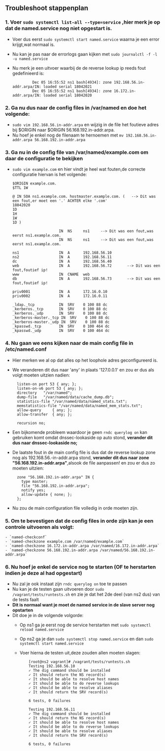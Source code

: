 ## Troubleshoot stappenplan

### 1. Voer `sudo systemctl list-all --type=service` ,hier merk je op dat de named.service nog niet opgestart is.
   * Voer dus eerst `sudo systemctl start named.service` waarna je een error krijgt,wat normaal is.
   * Nu kan je pas naar de errorlogs gaan kijken met `sudo journalctl -f -l -u named.service`
   * Nu merk je een uitvoer waarbij de de reverse lookup ip reeds fout gedefinieerd is:
   
                  Dec 05 16:55:52 ns1 bash[4934]: zone 192.168.56.in-addr.arpa/IN: loaded serial 18042021
                  Dec 05 16:55:52 ns1 bash[4934]: zone 16.172.in-addr.arpa/IN: loaded serial 18042020
### 2. Ga nu dus naar de config files in **/var/named** en doe het volgende:
   * `sudo vim 192.168.56.in-addr.arpa` en wijzig in de file het foutieve adres bij $ORIGIN naar $ORIGIN 56.168.192.in-addr.arpa.
   *  Nu hoef je enkel nog de filenaam te hernoemen met `mv 192.168.56.in-addr.arpa 56.168.192.in-addr.arpa`
   
### 3. Ga nu in de config file van **/var/named/example.com** om daar de configuratie te bekijken
   *  `sudo vim example.com` en hier vindt je heel wat fouten,de correcte configuratie hiervan is het volgende:
          
          $ORIGIN example.com.
          $TTL 1W

          @ IN SOA ns1.example.com. hostmaster.example.com. (   --> Dit was een fout,er moet een '.' ACHTER elke '.com'
          18042020    
          1D
          1H
          1W
          1D )

                               IN  NS     ns1     --> Dit was een fout,was eerst ns1.example.com.
                               IN  NS     ns1     --> Dit was een fout,was eerst ns1.example.com.

          ns1                  IN  A      192.168.56.10
          ns2                  IN  A      192.168.56.11
          dc                   IN  A      192.168.56.40
          web                  IN  A      192.168.56.72       --> Dit was een fout,foutief ip!
          www                  IN  CNAME  web
          db                   IN  A      192.168.56.73       --> Dit was een fout,foutief ip!

          priv0001             IN  A      172.16.0.10
          priv0002             IN  A      172.16.0.11

          _ldap._tcp           IN  SRV    0 100 88 dc
          _kerberos._tcp       IN  SRV    0 100 88 dc
          _kerberos._udp       IN  SRV    0 100 88 dc
          _kerberos-master._tcp IN  SRV    0 100 88 dc
          _kerberos-master._udp IN  SRV    0 100 88 dc
          _kpasswd._tcp        IN  SRV    0 100 464 dc
          _kpasswd._udp        IN  SRV    0 100 464 dc


### 4. Nu gaan we eens kijken naar de main config file in  **/etc/named.conf**
  * Hier merken we al op dat alles op het loophole adres geconfigureerd is.
  * We veranderen dit dus naar 'any' in plaats '127.0.0.1' en zou er dus als volgt moeten uitzien nadien:
      
          listen-on port 53 { any; };
          listen-on-v6 port 53 { any; };
          directory   "/var/named";
          dump-file   "/var/named/data/cache_dump.db";
          statistics-file "/var/named/data/named_stats.txt";
          memstatistics-file "/var/named/data/named_mem_stats.txt";
          allow-query     { any; };
          allow-transfer  { any; };

          recursion no;
  * Een bijkomende probleem waardoor je geen `rndc querylog on` kan gebruiken komt omdat dnssec-lookaside op auto stond,
    **verander dit dus naar dnssec-lookaside no;**
  * De laatste fout in de main config file is dus dat de reverse lookup zone nog als 192.168.56.-in-addr.arpa stond,
    **verander dit dus naar zone "56.168.192.in-addr.arpa"**,alsook de file aanpassen! 
      en zou er dus zo moeten uitzien:
          
          zone "56.168.192.in-addr.arpa" IN {
            type master;
            file "56.168.192.in-addr.arpa";
            notify yes;
            allow-update { none; };
          };

           
  * Nu zou de main configuration file volledig in orde moeten zijn.
  
### 5. Om te bevestigen dat de config files in orde zijn kan je een controle uitvoeren als volgt:
    - `named-checkconf`
    - `named-checkzone example.com /var/named/example.com`
    - `named-checkzone 16.172.in-addr.arpa /var/named/16.172.in-addr.arpa`
    - `named-checkzone 56.168.192.in-addr.arpa /var/named/56.168.192.in-addr.arpa`
### 6. Nu hoef je enkel de service nog te starten (OF te herstarten indien je deze al had opgestart) 
  - Nu zal je ook instaat zijn `rndc querylog on` toe te passen
  - Nu kan je de testen gaan uitvoeren door `sudo /vagrant/tests/runtests.sh` en zie je dat het 2de deel (van ns2 dus) van de tests faalt
  - **Dit is normaal want je moet de named service in de slave server nog opstarten**
  - Dit doe je in de volgende volgorde:
      - Op ns1 ga je eerst nog de service herstarten met `sudo systemctl reload named.service`
      - Op ns2 ga je dan `sudo systemctl stop named.service` en dan `sudo systemctl start named.service`
      - Voer hierna de testen uit,deze zouden allen moeten slagen:
            
                [root@ns2 vagrant]# /vagrant/tests/runtests.sh
                Testing 192.168.56.10
                ✓ The dig command should be installed
                ✓ It should return the NS record(s)
                ✓ It should be able to resolve host names
                ✓ It should be able to do reverse lookups
                ✓ It should be able to resolve aliases
                ✓ It should return the SRV record(s)

                6 tests, 0 failures

                Testing 192.168.56.11
                ✓ The dig command should be installed
                ✓ It should return the NS record(s)
                ✓ It should be able to resolve host names
                ✓ It should be able to do reverse lookups
                ✓ It should be able to resolve aliases
                ✓ It should return the SRV record(s)

                6 tests, 0 failures

  
  
   

